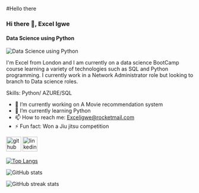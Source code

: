 #Hello there
### Hi there 👋, Excel Igwe
#### Data Science using Python
![Data Science using Python](https://arturssmirnovs.github.io/github-profile-readme-generator/images/banner.png)

I'm Excel from London and I am currently on a data science BootCamp course learning a variety of technologies such as SQL and Python programming. I currently work in a Network Administrator role but looking to branch to Data science roles.


Skills: Python/ AZURE/SQL

- 🔭 I’m currently working on A Movie recommendation system 
- 🌱 I’m currently learning Python  
- 📫 How to reach me: Exceligwe@rocketmail.com 
- ⚡ Fun fact: Won a Jiu jitsu competition 


[<img src='https://cdn.jsdelivr.net/npm/simple-icons@3.0.1/icons/github.svg' alt='github' height='40'>](https://github.com/ECI25)  [<img src='https://cdn.jsdelivr.net/npm/simple-icons@3.0.1/icons/linkedin.svg' alt='linkedin' height='40'>](https://www.linkedin.com/in/linkedin.com/in/excel-igwe-950b1123b/)  

[![Top Langs](https://github-readme-stats.vercel.app/api/top-langs/?username=ECI25)](https://github.com/anuraghazra/github-readme-stats)

![GitHub stats](https://github-readme-stats.vercel.app/api?username=ECI25&show_icons=true)  

![GitHub streak stats](https://streak-stats.demolab.com/?user=ECI25)  

